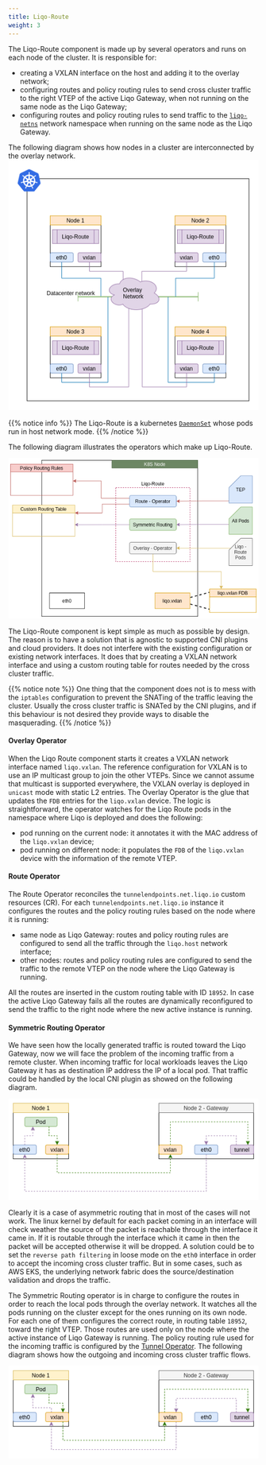 ```yaml
---
title: Liqo-Route
weight: 3
---
```


The Liqo-Route component is made up by several operators and runs on each node of the cluster. It is responsible for:

* creating a VXLAN interface on the host and adding it to the overlay network;
* configuring routes and policy routing rules to send  cross cluster traffic to the right VTEP of the active Liqo Gateway, when not running on the same node as the Liqo Gateway;
* configuring routes and policy routing rules to send traffic to the [`liqo-netns`](../gateway#tunnel-operator) network namespace when running on the same node as the Liqo Gateway.

The following diagram shows how nodes in a cluster are interconnected by the overlay network.
![Liqo Route Overlay](../../../../images/liqonet/liqo-route-overlay.png)

{{% notice info %}}
The Liqo-Route is a kubernetes [`DaemonSet`](https://kubernetes.io/docs/concepts/workloads/controllers/daemonset/) whose pods run in host network mode.
{{% /notice %}}

The following diagram illustrates the operators which make up Liqo-Route.

![Liqo Route Components](../../../../images/liqonet/liqo-route-components.png)

The Liqo-Route component is kept simple as much as possible by design. The reason is to have a solution that is agnostic to supported CNI plugins and cloud providers. It does not interfere with the existing configuration or existing network interfaces. It does that by creating a VXLAN network interface and using a custom routing table for routes needed by the cross cluster traffic.

{{% notice note %}}
One thing that the component does not is to mess with the `iptables` configuration to prevent the SNATing of the traffic leaving the cluster. Usually the cross cluster traffic is SNATed by the CNI plugins, and if this behaviour is not desired they provide ways to disable the masquerading.
{{% /notice %}}

#### Overlay Operator

When the Liqo Route component starts it creates a VXLAN network interface named `liqo.vxlan`. The reference configuration for VXLAN is to use an IP multicast group to join the other VTEPs. Since we cannot assume that multicast is supported everywhere, the VXLAN overlay is deployed in `unicast` mode with static L2 entries. The Overlay Operator is the glue that updates the `FDB` entries for the `liqo.vxlan` device. The logic is straightforward, the operator watches for the Liqo Route pods in the namespace where Liqo is deployed and does the following:

* pod running on the current node: it annotates it with the MAC address of the `liqo.vxlan` device;
* pod running on different node: it populates the `FDB` of the `liqo.vxlan` device with the information of the remote VTEP.

#### Route Operator

The Route Operator reconciles the `tunnelendpoints.net.liqo.io` custom resources (CR). For each `tunnelendpoints.net.liqo.io` instance it configures the routes and the policy routing rules based on the node where it is running:

* same node as Liqo Gateway: routes and policy routing rules are configured to send all the traffic through the `liqo.host` network interface;
* other nodes: routes and policy routing rules are configured to send the traffic to the remote VTEP on the node where the Liqo Gateway is running.

All the routes are inserted in the custom routing table with ID `18952`. In case the active Liqo Gateway fails all the routes are dynamically reconfigured to send the traffic to the right node where the new active instance is running.

#### Symmetric Routing Operator

We have seen how the locally generated traffic is routed toward the Liqo Gateway, now we will face the problem of the incoming traffic from a remote cluster. When incoming traffic for local workloads leaves the Liqo Gateway it has as destination IP address the IP of a local pod. That traffic could be handled by the local CNI plugin as showed on the following diagram.

![Liqo Route Asymmetric Routing](../../../../images/liqonet/liqo-route-asymmetric-routing.png)

Clearly it is a case of asymmetric routing that in most of the cases will not work. The linux kernel by default for each packet coming in an interface will check weather the source of the packet is reachable through the interface it came in. If it is routable through the interface which it came in then the packet will be accepted otherwise it will be dropped. A solution could be to set the `reverse path filtering` in loose mode on the `eth0` interface in order to accept the incoming cross cluster traffic. But in some cases, such as AWS EKS, the underlying network fabric does the source/destination validation and drops the traffic.

The Symmetric Routing operator is in charge to configure the routes in order to reach the local pods through the overlay network. It watches all the pods running on the cluster except for the ones running on its own node. For each one of them configures the correct route, in routing table `18952`, toward the right VTEP. Those routes are used only on the node where the active instance of Liqo Gateway is running. The policy routing rule used for the incoming traffic is configured by the [Tunnel Operator](../gateway#tunnel-operator). The following diagram shows how the outgoing and incoming cross cluster traffic flows.

![Liqo Route Asymmetric Routing](../../../../images/liqonet/liqo-route-symmetric-routing.png)
